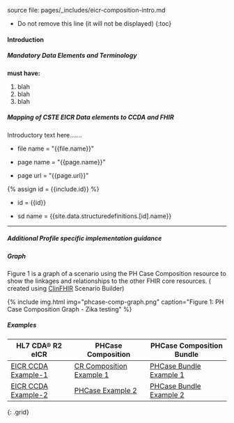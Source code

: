 
source file: pages/\_includes/eicr-composition-intro.md


<!-- TOC  the css styling for this is \pages\assets\css\project.css under 'markdown-toc'-->

* Do not remove this line (it will not be displayed)
{:toc}

#### Introduction

##### Mandatory Data Elements and Terminology

**must have:**

1. blah
1. blah
1. blah

##### Mapping of CSTE EICR Data elements to CCDA and FHIR

Introductory text here.......

- file name = "{{file.name}}"

- page name = "{{page.name}}"

- page url = "{{page.url}}"

{% assign id = {{include.id}} %}

- id = {{id}}

- sd name = {{site.data.structuredefinitions.[id].name}}


---


##### Additional Profile specific implementation guidance

##### Graph

Figure 1 is a graph of a scenario using the PH Case Composition resource to show the linkages and relationships to the other FHIR core resources.  ( created using [ClinFHIR](http://clinfhir.com/) Scenario Builder)

{% include img.html img="phcase-comp-graph.png" caption="Figure 1: PH Case Composition Graph - Zika testing" %}

##### Examples

| HL7 CDA® R2 eICR | PHCase Composition |PHCase Composition Bundle
|--------------------------------------------------------------------|---------------------------------|---|
|[EICR CCDA Example-1](eicr-example1.html)|[CR Composition Example 1](Composition-eicr-composition-genexample.html)|[PHCase Bundle Example 1](#.html)|
|[EICR CCDA Example-2](eicr-example2.html)|[PHCase Example 2](#.html)|[PHCase Bundle Example 2](#.html)|
{: .grid}
